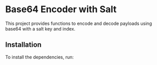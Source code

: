 # Base64 Encoder with Salt

This project provides functions to encode and decode payloads using base64 with a salt key and index.

## Installation

To install the dependencies, run:



